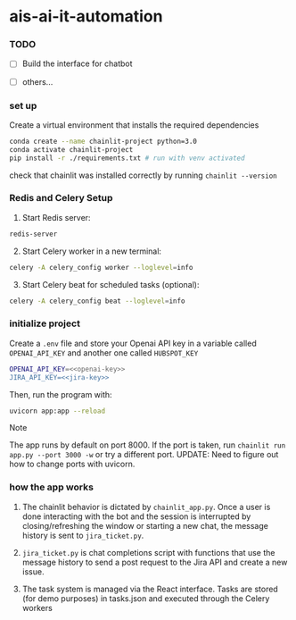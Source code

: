 # ais-ai-it-automation

### TODO

- [ ] Build the interface for chatbot
- [ ] others...



### set up

Create a virtual environment that installs the required dependencies

```sh
conda create --name chainlit-project python=3.0
conda activate chainlit-project
pip install -r ./requirements.txt # run with venv activated
```

check that chainlit was installed correctly by running `chainlit --version`

### Redis and Celery Setup

1. Start Redis server:
```sh
redis-server
```

2. Start Celery worker in a new terminal:
```sh
celery -A celery_config worker --loglevel=info
```
3. Start Celery beat for scheduled tasks (optional):
```sh
celery -A celery_config beat --loglevel=info
```

### initialize project

Create a `.env` file and store your Openai API key in a variable called `OPENAI_API_KEY` and another one called `HUBSPOT_KEY`

```sh
OPENAI_API_KEY=<<openai-key>>
JIRA_API_KEY=<<jira-key>>
```

Then, run the program with:

```sh
uvicorn app:app --reload
```

> [!NOTE]
> The app runs by default on port 8000. If the port is taken, run `chainlit run app.py --port 3000 -w` or try a different port.
> UPDATE: Need to figure out how to change ports with uvicorn.


### how the app works

1. The chainlit behavior is dictated by `chainlit_app.py`. Once a user is done interacting with the bot and the session is interrupted by closing/refreshing the window or starting a new chat, the message history is sent to `jira_ticket.py`.

2. `jira_ticket.py` is chat completions script with functions that use the message history to send a post request to the Jira API and create a new issue.

3. The task system is managed via the React interface. Tasks are stored (for demo purposes) 
in tasks.json and executed through the Celery workers
